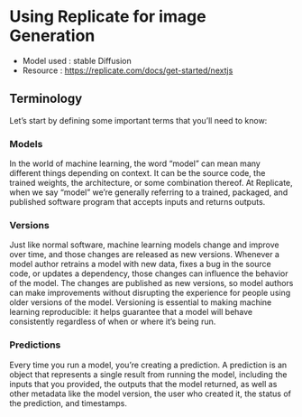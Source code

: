 # Using Replicate for image Generation 

- Model used : stable Diffusion 
- Resource : https://replicate.com/docs/get-started/nextjs 

## Terminology
Let’s start by defining some important terms that you’ll need to know:

### Models
In the world of machine learning, the word “model” can mean many different things depending on context. It can be the source code, the trained weights, the architecture, or some combination thereof. At Replicate, when we say “model” we’re generally referring to a trained, packaged, and published software program that accepts inputs and returns outputs.

### Versions
Just like normal software, machine learning models change and improve over time, and those changes are released as new versions. Whenever a model author retrains a model with new data, fixes a bug in the source code, or updates a dependency, those changes can influence the behavior of the model. The changes are published as new versions, so model authors can make improvements without disrupting the experience for people using older versions of the model. Versioning is essential to making machine learning reproducible: it helps guarantee that a model will behave consistently regardless of when or where it’s being run.

### Predictions
Every time you run a model, you’re creating a prediction. A prediction is an object that represents a single result from running the model, including the inputs that you provided, the outputs that the model returned, as well as other metadata like the model version, the user who created it, the status of the prediction, and timestamps.

